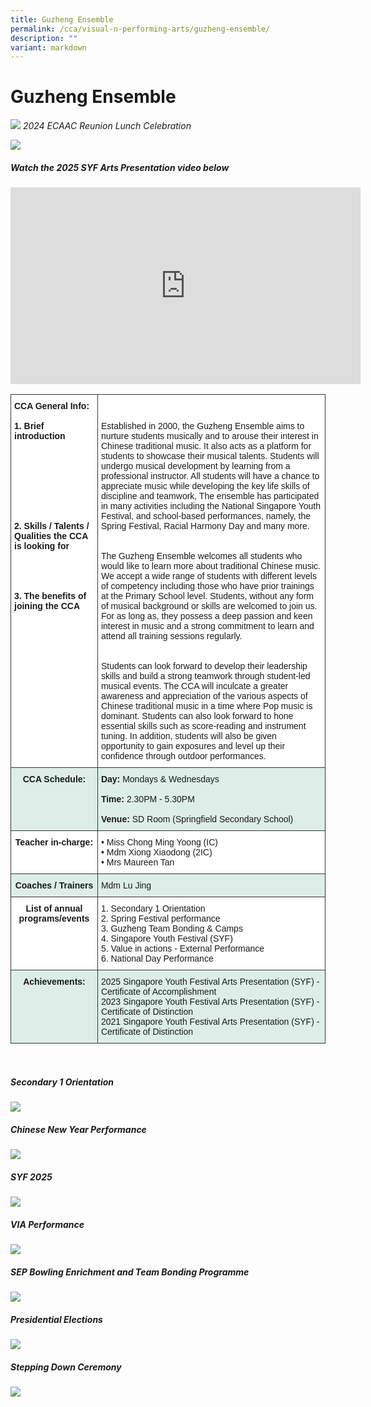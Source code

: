 ```yaml
---
title: Guzheng Ensemble
permalink: /cca/visual-n-performing-arts/guzheng-ensemble/
description: ""
variant: markdown
---
```

# **Guzheng Ensemble**

![](/images/GuzhengCNY.jpeg) <i>2024 ECAAC Reunion Lunch Celebration</i>

![](/images/guzh3.jpg)

##### Watch the 2025 SYF Arts Presentation video below

<iframe allowfullscreen="" allow="accelerometer; autoplay; clipboard-write; encrypted-media; gyroscope; picture-in-picture; web-share" frameborder="0" title="YouTube video player" src="https://www.youtube.com/embed/rDskZxQlybI?si=OcpWfQt4HP8NW8uM" height="315" width="560"></iframe>

<br>

<table style="border-collapse:collapse;border-spacing:0" class="tg"><thead><tr><th style="background-color:#ffffff;border-color:#333333;border-style:solid;border-width:1px;font-family:Arial, sans-serif;font-size:14px;font-weight:bold;overflow:hidden;padding:10px 5px;text-align:left;vertical-align:top;word-break:normal">CCA General Info: <br><br>1. Brief introduction <br><br><br><br><br><br><br><br><br>2. Skills / Talents / Qualities the CCA is looking for <br><br><br><br><br>3. The benefits of joining the CCA <br></th><th style="background-color:#ffffff;border-color:#333333;border-style:solid;border-width:1px;font-family:Arial, sans-serif;font-size:14px;font-weight:normal;overflow:hidden;padding:10px 5px;text-align:left;vertical-align:top;word-break:normal"><br><br>Established in 2000, the Guzheng Ensemble aims to nurture students musically and to arouse their interest in Chinese traditional music. It also acts as a platform for students to showcase their musical talents. Students will undergo musical development by learning from a professional instructor. All students will have a chance to appreciate music while developing the key life skills of discipline and teamwork, The ensemble has participated in many activities including the National Singapore Youth Festival, and school-based performances, namely, the Spring Festival, Racial Harmony Day and many more.<br><br><br>The Guzheng Ensemble welcomes all students who would like to learn more about traditional Chinese music. We accept a wide range of students with different levels of competency including those who have prior trainings at the Primary School level. Students, without any form of musical background or skills are welcomed to join us. For as long as, they possess a deep passion and keen interest in music and a strong commitment to learn and attend all training sessions regularly. <br><br><br>Students can look forward to develop their leadership skills and build a strong teamwork through student-led musical events. The CCA will inculcate a greater awareness and appreciation of the various aspects of Chinese traditional music in a time where Pop music is dominant. Students can also look forward to hone essential skills such as score-reading and instrument tuning. In addition, students will also be given opportunity to gain exposures and level up their confidence through outdoor performances.<br></th></tr></thead><tbody><tr><td style="background-color:#DDEEE9;border-color:#333333;border-style:solid;border-width:1px;font-family:Arial, sans-serif;font-size:14px;font-weight:bold;overflow:hidden;padding:10px 5px;text-align:center;vertical-align:top;word-break:normal">CCA Schedule:<br></td><td style="background-color:#DDEEE9;border-color:#333333;border-style:solid;border-width:1px;font-family:Arial, sans-serif;font-size:14px;overflow:hidden;padding:10px 5px;text-align:left;vertical-align:top;word-break:normal"><span style="font-weight:bold">Day:</span> Mondays &amp; Wednesdays <br><br><span style="font-weight:bold">Time: </span>2.30PM - 5.30PM<br><br><span style="font-weight:bold">Venue: </span>SD Room (Springfield Secondary School)<br></td></tr><tr><td style="background-color:#ffffff;border-color:#333333;border-style:solid;border-width:1px;font-family:Arial, sans-serif;font-size:14px;font-weight:bold;overflow:hidden;padding:10px 5px;text-align:center;vertical-align:top;word-break:normal">Teacher in-charge:</td><td style="background-color:#ffffff;border-color:#333333;border-style:solid;border-width:1px;font-family:Arial, sans-serif;font-size:14px;overflow:hidden;padding:10px 5px;text-align:left;vertical-align:top;word-break:normal">• Miss Chong Ming Yoong (IC)<br>• Mdm Xiong Xiaodong (2IC)<br>• Mrs Maureen Tan<br></td></tr><tr><td style="background-color:#DDEEE9;border-color:#333333;border-style:solid;border-width:1px;font-family:Arial, sans-serif;font-size:14px;font-weight:bold;overflow:hidden;padding:10px 5px;text-align:center;vertical-align:top;word-break:normal">Coaches / Trainers<br></td><td style="background-color:#DDEEE9;border-color:#333333;border-style:solid;border-width:1px;font-family:Arial, sans-serif;font-size:14px;overflow:hidden;padding:10px 5px;text-align:left;vertical-align:top;word-break:normal">Mdm Lu Jing</td></tr><tr><td style="background-color:#ffffff;border-color:#333333;border-style:solid;border-width:1px;font-family:Arial, sans-serif;font-size:14px;font-weight:bold;overflow:hidden;padding:10px 5px;text-align:center;vertical-align:top;word-break:normal">List of annual programs/events<br></td><td style="background-color:#ffffff;border-color:#333333;border-style:solid;border-width:1px;font-family:Arial, sans-serif;font-size:14px;overflow:hidden;padding:10px 5px;text-align:left;vertical-align:top;word-break:normal">1. Secondary 1 Orientation <br>2. Spring Festival performance <br>3. Guzheng Team Bonding &amp; Camps<br>4. Singapore Youth Festival (SYF) <br>5. Value in actions - External Performance<br>6. National Day Performance  </td></tr><tr><td style="background-color:#DDEEE9;border-color:#333333;border-style:solid;border-width:1px;font-family:Arial, sans-serif;font-size:14px;font-weight:bold;overflow:hidden;padding:10px 5px;text-align:center;vertical-align:top;word-break:normal">Achievements:<br></td><td style="background-color:#DDEEE9;border-color:#333333;border-style:solid;border-width:1px;font-family:Arial, sans-serif;font-size:14px;overflow:hidden;padding:10px 5px;text-align:left;vertical-align:top;word-break:normal">2025 Singapore Youth Festival Arts Presentation (SYF) - Certificate of Accomplishment<br>2023 Singapore Youth Festival Arts Presentation (SYF) - Certificate of Distinction<br>2021 Singapore Youth Festival Arts Presentation (SYF) - Certificate of Distinction<br><span style="background-color:transparent"></span></td></tr></tbody></table>

<br>

##### Secondary 1 Orientation
![](/images/guzh1.jpg)

##### Chinese New Year Performance
![](/images/guzh2.jpg)

##### SYF 2025

![](/images/guzh4.jpg)

##### VIA Performance
![](/images/guzh5.jpg)

##### SEP Bowling Enrichment and Team Bonding Programme
![](/images/guzh6.jpg)

##### Presidential Elections
![](/images/guzh8.jpg)

##### Stepping Down Ceremony
![](/images/guzh9.jpg)